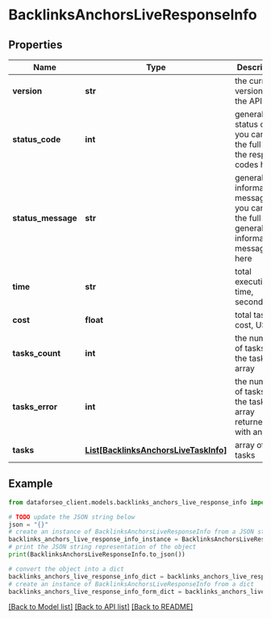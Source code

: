 # BacklinksAnchorsLiveResponseInfo


## Properties

Name | Type | Description | Notes
------------ | ------------- | ------------- | -------------
**version** | **str** | the current version of the API | [optional] 
**status_code** | **int** | general status code you can find the full list of the response codes here | [optional] 
**status_message** | **str** | general informational message you can find the full list of general informational messages here | [optional] 
**time** | **str** | total execution time, seconds | [optional] 
**cost** | **float** | total tasks cost, USD | [optional] 
**tasks_count** | **int** | the number of tasks in the tasks array | [optional] 
**tasks_error** | **int** | the number of tasks in the tasks array returned with an error | [optional] 
**tasks** | [**List[BacklinksAnchorsLiveTaskInfo]**](BacklinksAnchorsLiveTaskInfo.md) | array of tasks | [optional] 

## Example

```python
from dataforseo_client.models.backlinks_anchors_live_response_info import BacklinksAnchorsLiveResponseInfo

# TODO update the JSON string below
json = "{}"
# create an instance of BacklinksAnchorsLiveResponseInfo from a JSON string
backlinks_anchors_live_response_info_instance = BacklinksAnchorsLiveResponseInfo.from_json(json)
# print the JSON string representation of the object
print(BacklinksAnchorsLiveResponseInfo.to_json())

# convert the object into a dict
backlinks_anchors_live_response_info_dict = backlinks_anchors_live_response_info_instance.to_dict()
# create an instance of BacklinksAnchorsLiveResponseInfo from a dict
backlinks_anchors_live_response_info_form_dict = backlinks_anchors_live_response_info.from_dict(backlinks_anchors_live_response_info_dict)
```
[[Back to Model list]](../README.md#documentation-for-models) [[Back to API list]](../README.md#documentation-for-api-endpoints) [[Back to README]](../README.md)



